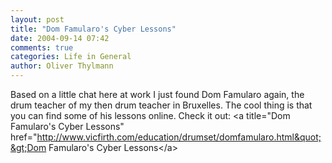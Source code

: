 ```yaml
---
layout: post
title: "Dom Famularo's Cyber Lessons"
date: 2004-09-14 07:42
comments: true
categories: Life in General
author: Oliver Thylmann
---
```



Based on a little chat here at work I just found Dom Famularo again, the drum teacher of my then drum teacher in Bruxelles. The cool thing is that you can find some of his lessons online. Check it out: &lt;a title=&quot;Dom Famularo's Cyber Lessons&quot; href=&quot;http://www.vicfirth.com/education/drumset/domfamularo.html&quot;&gt;Dom Famularo's Cyber Lessons&lt;/a&gt;


